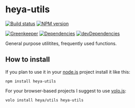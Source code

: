 # heya-utils

[![Build status][travis-image]][travis-url]
[![NPM version][npm-image]][npm-url]

[![Greenkeeper][greenkeeper-image]][greenkeeper-url]
[![Dependencies][deps-image]][deps-url]
[![devDependencies][dev-deps-image]][dev-deps-url]

General purpose utilitites, frequently used functions.

## How to install

If you plan to use it in your [node.js](http://nodejs.org) project install it
like this:

```
npm install heya-utils
```

For your browser-based projects I suggest to use [volo.js](http://volojs.org):

```
volo install heya/utils heya-utils
```

[npm-image]:         https://img.shields.io/npm/v/heya-utils.svg
[npm-url]:           https://npmjs.org/package/heya-utils
[deps-image]:        https://img.shields.io/david/heya/utils.svg
[deps-url]:          https://david-dm.org/heya/utils
[dev-deps-image]:    https://img.shields.io/david/dev/heya/utils.svg
[dev-deps-url]:      https://david-dm.org/heya/utils#info=devDependencies
[travis-image]:      https://img.shields.io/travis/heya/utils.svg
[travis-url]:        https://travis-ci.org/heya/utils
[greenkeeper-image]: https://badges.greenkeeper.io/heya/utils.svg
[greenkeeper-url]:   https://greenkeeper.io/
